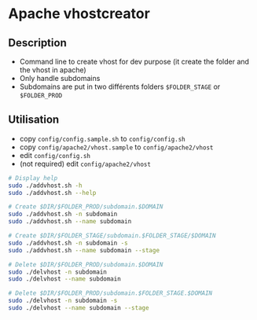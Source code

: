 # Apache vhostcreator

## Description

- Command line to create vhost for dev purpose (it create the folder and the vhost in apache)
- Only handle subdomains
- Subdomains are put in two différents folders ```$FOLDER_STAGE``` or ```$FOLDER_PROD```

## Utilisation

- copy ```config/config.sample.sh``` to ```config/config.sh```
- copy ```config/apache2/vhost.sample``` to ```config/apache2/vhost```
- edit ```config/config.sh```
- (not required) edit ```config/apache2/vhost```

```bash
# Display help
sudo ./addvhost.sh -h
sudo ./addvhost.sh --help

# Create $DIR/$FOLDER_PROD/subdomain.$DOMAIN
sudo ./addvhost.sh -n subdomain
sudo ./addvhost.sh --name subdomain

# Create $DIR/$FOLDER_STAGE/subdomain.$FOLDER_STAGE/$DOMAIN
sudo ./addvhost.sh -n subdomain -s
sudo ./addvhost.sh --name subdomain --stage

# Delete $DIR/$FOLDER_PROD/subdomain.$DOMAIN
sudo ./delvhost -n subdomain
sudo ./delvhost --name subdomain

# Delete $DIR/$FOLDER_PROD/subdomain.$FOLDER_STAGE.$DOMAIN
sudo ./delvhost -n subdomain -s
sudo ./delvhost --name subdomain --stage
```
